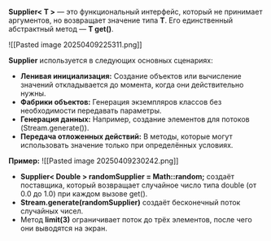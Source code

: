 
**Supplier< T >** — это функциональный интерфейс, который не принимает аргументов, но возвращает значение типа **T**. Его единственный абстрактный метод — **T get()**.

![[Pasted image 20250409225311.png]]

**Supplier** используется в следующих основных сценариях:

- **Ленивая инициализация:** Создание объектов или вычисление значений откладывается до момента, когда они действительно нужны.
- **Фабрики объектов:** Генерация экземпляров классов без необходимости передавать параметры.
- **Генерация данных:** Например, создание элементов для потоков (Stream.generate()).
- **Передача отложенных действий:** В методы, которые могут использовать значение только при определённых условиях.

**Пример:**
![[Pasted image 20250409230242.png]]
- **Supplier< Double > randomSupplier = Math::random;** создаёт поставщика, который возвращает случайное число типа double (от 0.0 до 1.0) при каждом вызове get().
- **Stream.generate(randomSupplier)** создаёт бесконечный поток случайных чисел.
- Метод **limit(3)** ограничивает поток до трёх элементов, после чего они выводятся на экран.